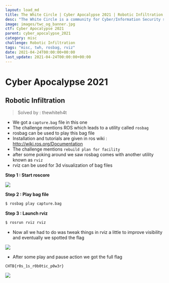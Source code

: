 ```yaml
---
layout: load_md
title: The White Circle | Cyber Apocalypse 2021 | Robotic Infiltration Writeup
desc: "The White Circle is a community for Cyber/Information Security students, enthusiasts and professionals. You can discuss anything related to Security, share your knowledge with others, get help when you need it and proceed further in your journey with amazing people from all over the world."
image: images/twc_og_banner.jpg
ctf: Cyber Apocalypse 2021
parent: cyber_apocalypse_2021
category: misc
challenge: Robotic Infiltration
tags: "misc, twh, rosbag, rviz"
date: 2021-04-24T00:00:00+00:00
last_update: 2021-04-24T00:00:00+00:00
---
```


<h1 class="heading card-title white-text">Cyber Apocalypse 2021</h1>

## Robotic Infiltration

> Solved by : thewhiteh4t

* We got a `capture.bag` file in this one
* The challenge mentions ROS which leads to a utility called `rosbag`
* rosbag can be used to play this bag file
* Installation and tutorials are given in ros wiki : http://wiki.ros.org/Documentation
* The challenge mentions `rebuild plan for facility`
* after some poking around we saw rosbag comes with another utility known as `rviz`
* rviz can be used for 3d visualization of bag files

**Step 1 : Start roscore**

![](https://i.imgur.com/ZsoFhr6.png)

**Step 2 : Play bag file**

```bash
$ rosbag play capture.bag
```

**Step 3 : Launch rviz**

```bash
$ rosrun rviz rviz
```

* Now all we had to do was tweak things in rviz a little to improve visibility and eventually we spotted the flag

![](https://i.imgur.com/CIeNKFz.png)

* After some play and pause action we got the full flag

```
CHTB{r0s_1s_r0b0tic_p0w3r}
```

![](robotic.gif)